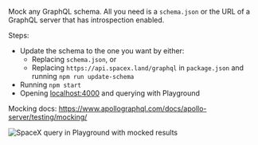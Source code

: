 Mock any GraphQL schema. All you need is a `schema.json` or the URL of a GraphQL server that has introspection enabled. 

Steps:

- Update the schema to the one you want by either:
  - Replacing `schema.json`, or
  - Replacing `https://api.spacex.land/graphql` in `package.json` and running `npm run update-schema`
- Running `npm start`
- Opening [localhost:4000](http://localhost:4000) and querying with Playground

Mocking docs: https://www.apollographql.com/docs/apollo-server/testing/mocking/

![SpaceX query in Playground with mocked results](https://www.dropbox.com/s/333z463raj3bbic/Screenshot%202020-02-13%2001.36.49.png?raw=1)